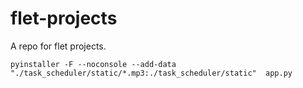 # flet-projects
A repo for flet projects.

```angular2html
pyinstaller -F --noconsole --add-data "./task_scheduler/static/*.mp3:./task_scheduler/static"  app.py

```

